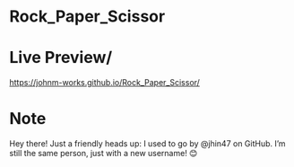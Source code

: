 # Rock_Paper_Scissor

# Live Preview/

https://johnm-works.github.io/Rock_Paper_Scissor/

# Note

Hey there! Just a friendly heads up: I used to go by @jhin47 on GitHub. I’m still the same person, just with a new username! 😊
